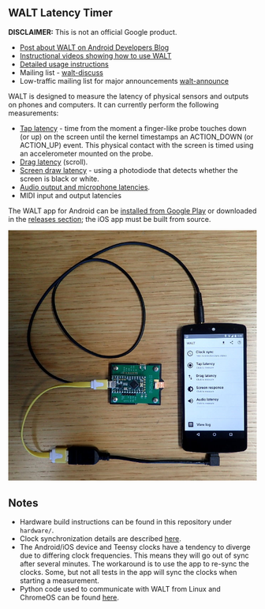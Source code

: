 ## WALT Latency Timer ##

**DISCLAIMER:** This is not an official Google product.

 * [Post about WALT on Android Developers Blog](http://android-developers.blogspot.ca/2016/04/a-new-method-to-measure-touch-and-audio.html)
 * [Instructional videos showing how to use WALT](https://www.youtube.com/playlist?list=PLd6Fi7WgXfcCEJg1FDqNCoQfpWo7W3J5a)
 * [Detailed usage instructions](docs/usage/WALT_usage.md)
 * Mailing list - [walt-discuss](https://groups.google.com/forum/#!forum/walt-discuss)
 * Low-traffic mailing list for major announcements [walt-announce](https://groups.google.com/forum/#!forum/walt-announce)

WALT is designed to measure the latency of physical sensors and outputs on phones and computers. It can currently perform the following measurements:

 * [Tap latency](docs/TapLatency.md) - time from the moment a finger-like probe touches down (or up) on the screen
   until the kernel timestamps an ACTION_DOWN (or ACTION_UP) event. This physical contact with
   the screen is timed using an accelerometer mounted on the probe.
 * [Drag latency](docs/DragLatency.md) (scroll).
 * [Screen draw latency](docs/ScreenLatency.md) - using a photodiode that detects whether the screen is black or white.
 * [Audio output and microphone latencies](docs/AudioLatency.md).
 * MIDI input and output latencies

The WALT app for Android can be
[installed from Google Play](https://play.google.com/store/apps/details?id=org.kamrik.latency.walt)
or downloaded in the [releases section](https://github.com/google/walt/releases); the iOS app must be built from source.

![WALT photo](docs/WALT_photo_audio_r07.jpg)


## Notes
* Hardware build instructions can be found in this repository under `hardware/`.
* Clock synchronization details are described [here](android/WALT/app/src/main/jni/README.md).
* The Android/iOS device and Teensy clocks have a tendency to diverge due to
  differing clock frequencies. This means they will go out of sync after
  several minutes. The workaround is to use the app to re-sync the
  clocks. Some, but not all tests in the app will sync the clocks when starting a measurement.
* Python code used to communicate with WALT from Linux and ChromeOS can be found
  [here](https://chromium.googlesource.com/chromiumos/platform/touchbot/+/master/quickstep/).

